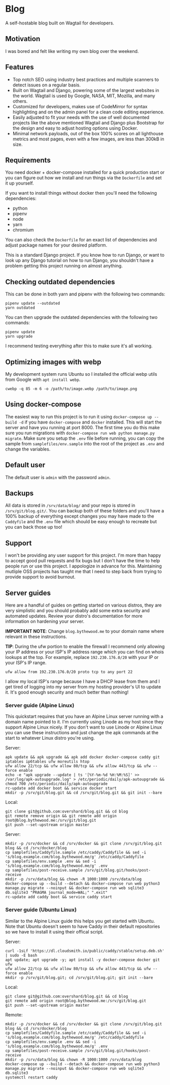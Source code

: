 # Blog

A self-hostable blog built on Wagtail for developers.


## Motivation

I was bored and felt like writing my own blog over the weekend.


## Features

- Top notch SEO using industry best practices and multiple scanners to detect
  issues on a regular basis.
- Built on Wagtail and Django, powering some of the largest websites in the
  world. Wagtail is used by Google, NASA, MIT, Mozilla, and many others.
- Customized for developers, makes use of CodeMirror for syntax highlighting and
  on the admin panel for a clean code editing experience.
- Easily adjusted to fit your needs with the use of well documented projects
  like the above mentioned Wagtail and Django plus Bootstrap for the design and
  easy to adjust hosting options using Docker.
- Minimal network payloads, out of the box 100% scores on all lighthouse metrics
  and most pages, even with a few images, are less than 300kB in size.


## Requirements

You need docker + docker-compose installed for a quick production start or you
can figure out how we install and run things via the `Dockerfile` and set it up
yourself.

If you want to install things without docker then you'll need the following
dependencies:

- python
- pipenv
- node
- yarn
- chromium

You can also check the `Dockerfile` for an exact list of dependencies and adjust
package names for your desired platform.

This is a standard Django project. If you know how to run Django, or want to
look up any Django tutorial on how to run Django, you shouldn't have a problem
getting this project running on almost anything.


## Checking outdated dependencies

This can be done in both yarn and pipenv with the following two commands:

    pipenv update --outdated
    yarn outdated

You can then upgrade the outdated dependencies with the following two commands:

    pipenv update
    yarn upgrade

I recommend testing everything after this to make sure it's all working.


## Optimizing images with webp

My development system runs Ubuntu so I installed the official webp utils from
Google with `apt install webp`.

    cwebp -q 85 -m 6 -o /path/to/image.webp /path/to/image.png


## Using docker-compose

The easiest way to run this project is to run it using
`docker-compose up --build -d` if you have `docker-compose` and `docker`
installed. This will start the server and have you running at port 8000. The
first time you do this make sure you run migrations with
`docker-compose run web python manage.py migrate`. Make sure you setup the
`.env` file before running, you can copy the sample from
`samplefiles/env.sample` into the root of the project as `.env` and change the
variables.


## Default user

The default user is `admin` with the password `admin`.


## Backups

All data is stored in `/srv/data/blog/` and your repo is stored in
`/srv/git/blog.git/`. You can backup both of these folders and you'll have
a 100% backup of everything except changes you may have made to the `Caddyfile`
and the `.env` file which should be easy enough to recreate but you can back
those up too!


## Support

I won't be providing any user support for this project. I'm more than happy to
accept good pull requests and fix bugs but I don't have the time to help people
run or use this project. I appologize in advance for this. Maintaining
mutliple OSS projects has taught me that I need to step back from trying to
provide support to avoid burnout.


## Server guides

Here are a handful of guides on getting started on various distros, they are
very simplistic and you should probably add some extra security and automated
updates. Review your distro's documentation for more information on hardening
your server.

**IMPORTANT NOTE**: Change `blog.bythewood.me` to your domain name where
relevant in these instructions.

**TIP**: During the ufw portion to enable the firewall I recommend only allowing
your IP address or your ISP's IP address range which you can find on whois
lookups at the top. For example, replace `192.230.176.0/20` with your IP or your
ISP's IP range.

    ufw allow from 192.230.176.0/20 proto tcp to any port 22

I allow my local ISP's range because I have a DHCP lease from them and I get
tired of logging into my server from my hosting provider's UI to update it. It's
good enough security and much better than nothing!


### Server guide (Alpine Linux)

This quickstart requires that you have an Alpine Linux server running with a
domain name pointed to it. I'm currently using Linode as my host since they
support Alpine Linux nicely. If you don't want to use Linode or Alpine Linux
you can use these instructions and just change the apk commands at the start to
whatever Linux distro you're using.

Server:

    apk update && apk upgrade && apk add docker docker-compose caddy git iptables ip6tables ufw moreutils htop
    ufw allow 22/tcp && ufw allow 80/tcp && ufw allow 443/tcp && ufw --force enable
    echo -e "apk upgrade --update | ts '[%Y-%m-%d %H:%M:%S]' >> /var/log/apk-autoupgrade.log" > /etc/periodic/daily/apk-autoupgrade && chmod 700 /etc/periodic/daily/apk-autoupgrade
    rc-update add docker boot && service docker start
    mkdir -p /srv/git/blog.git && cd /srv/git/blog.git && git init --bare

Local:

    git clone git@github.com:overshard/blog.git && cd blog
    git remote remove origin && git remote add origin root@blog.bythewood.me:/srv/git/blog.git
    git push --set-upstream origin master

Server:

    mkdir -p /srv/docker && cd /srv/docker && git clone /srv/git/blog.git blog && cd /srv/docker/blog
    cp samplefiles/Caddyfile.sample /etc/caddy/Caddyfile && sed -i 's/blog.example.com/blog.bythewood.me/g' /etc/caddy/Caddyfile
    cp samplefiles/env.sample .env && sed -i 's/blog.example.com/blog.bythewood.me/g' .env
    cp samplefiles/post-receive.sample /srv/git/blog.git/hooks/post-receive
    mkdir -p /srv/data/blog && chown -R 1000:1000 /srv/data/blog
    docker-compose up --build --detach && docker-compose run web python3 manage.py migrate --noinput && docker-compose run web sqlite3 db.sqlite3 "PRAGMA journal_mode=WAL;" ".exit"
    rc-update add caddy boot && service caddy start


### Server guide (Ubuntu Linux)

Similar to the Alpine Linux guide this helps you get started with Ubuntu. Note
that Ubuntu doesn't seem to have Caddy in their default repositories so we
have to install it using their offical script.

Server:

    curl -1sLf 'https://dl.cloudsmith.io/public/caddy/stable/setup.deb.sh' | sudo -E bash
    apt update; apt upgrade -y; apt install -y docker-compose docker git ufw
    ufw allow 22/tcp && ufw allow 80/tcp && ufw allow 443/tcp && ufw --force enable
    mkdir -p /srv/git/blog.git; cd /srv/git/blog.git; git init --bare

Local:

    git clone git@github.com:overshard/blog.git && cd blog
    git remote add origin root@blog.bythewood.me:/srv/git/blog.git
    git push --set-upstream origin master

Remote:

    mkdir -p /srv/docker && cd /srv/docker && git clone /srv/git/blog.git blog && cd /srv/docker/blog
    cp samplefiles/Caddyfile.sample /etc/caddy/Caddyfile && sed -i 's/blog.example.com/blog.bythewood.me/g' /etc/caddy/Caddyfile
    cp samplefiles/env.sample .env && sed -i 's/blog.example.com/blog.bythewood.me/g' .env
    cp samplefiles/post-receive.sample /srv/git/blog.git/hooks/post-receive
    mkdir -p /srv/data/blog && chown -R 1000:1000 /srv/data/blog
    docker-compose up --build --detach && docker-compose run web python3 manage.py migrate --noinput && docker-compose run web sqlite3 db.sqlite3
    systemctl restart caddy
